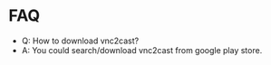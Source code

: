 # FAQ #
  * Q: How to download vnc2cast?
  * A: You could search/download vnc2cast from google play store.